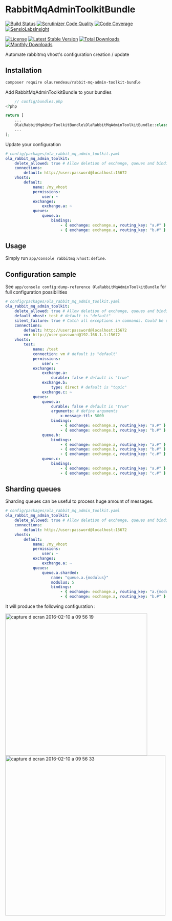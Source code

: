 # RabbitMqAdminToolkitBundle

[![Build Status](https://travis-ci.org/olaurendeau/RabbitMqAdminToolkitBundle.svg?branch=master)](https://travis-ci.org/olaurendeau/RabbitMqAdminToolkitBundle)
[![Scrutinizer Code Quality](https://scrutinizer-ci.com/g/olaurendeau/RabbitMqAdminToolkitBundle/badges/quality-score.png?b=master)](https://scrutinizer-ci.com/g/olaurendeau/RabbitMqAdminToolkitBundle/?branch=master)
[![Code Coverage](https://scrutinizer-ci.com/g/olaurendeau/RabbitMqAdminToolkitBundle/badges/coverage.png?b=master)](https://scrutinizer-ci.com/g/olaurendeau/RabbitMqAdminToolkitBundle/?branch=master)
[![SensioLabsInsight](https://insight.sensiolabs.com/projects/39f25cf3-5404-4f12-a1c0-0c823814d395/mini.png)](https://insight.sensiolabs.com/projects/39f25cf3-5404-4f12-a1c0-0c823814d395)

[![License](https://poser.pugx.org/olaurendeau/rabbit-mq-admin-toolkit-bundle/license)](https://packagist.org/packages/olaurendeau/rabbit-mq-admin-toolkit-bundle)
[![Latest Stable Version](https://poser.pugx.org/olaurendeau/rabbit-mq-admin-toolkit-bundle/v/stable)](https://packagist.org/packages/olaurendeau/rabbit-mq-admin-toolkit-bundle)
[![Total Downloads](https://poser.pugx.org/olaurendeau/rabbit-mq-admin-toolkit-bundle/downloads)](https://packagist.org/packages/olaurendeau/rabbit-mq-admin-toolkit-bundle) 
[![Monthly Downloads](https://poser.pugx.org/olaurendeau/rabbit-mq-admin-toolkit-bundle/d/monthly)](https://packagist.org/packages/olaurendeau/rabbit-mq-admin-toolkit-bundle)

Automate rabbitmq vhost's configuration creation / update

## Installation

```bash
composer require olaurendeau/rabbit-mq-admin-toolkit-bundle
```
Add RabbitMqAdminToolkitBundle to your bundles

```php
    // config/bundles.php
<?php

return [
    ...
    Ola\RabbitMqAdminToolkitBundle\OlaRabbitMqAdminToolkitBundle::class => ['all' => true]
    ...
];
```

Update your configuration

```yml
# config/packages/ola_rabbit_mq_admin_toolkit.yaml
ola_rabbit_mq_admin_toolkit:
    delete_allowed: true # Allow deletion of exchange, queues and binding for updating configuration. Shouldn't be enabled in production
    connections:
        default: http://user:password@localhost:15672
    vhosts:
        default:
            name: /my_vhost
            permissions:
                user: ~
            exchanges:
                exchange.a: ~
            queues:
                queue.a:
                    bindings:
                        - { exchange: exchange.a, routing_key: "a.#" }
                        - { exchange: exchange.a, routing_key: "b.#" }
```

## Usage

Simply run `app/console rabbitmq:vhost:define`.

## Configuration sample

See `app/console config:dump-reference OlaRabbitMqAdminToolkitBundle` for full configuration possibilities

```yml
# config/packages/ola_rabbit_mq_admin_toolkit.yaml
ola_rabbit_mq_admin_toolkit:
    delete_allowed: true # Allow deletion of exchange, queues and binding for updating configuration. Shouldn't be enabled in production
    default_vhost: test # default is "default"
    silent_failure: true # Catch all exceptions in commands. Could be use in test environment if no rabbitmq available
    connections:
        default: http://user:password@localhost:15672
        vm: http://user:password@192.168.1.1:15672
    vhosts:
        test:
            name: /test
            connection: vm # default is "default"
            permissions:
                user: ~
            exchanges:
                exchange.a:
                    durable: false # default is "true"
                exchange.b:
                    type: direct # default is "topic"
                exchange.c: ~
            queues:
                queue.a:
                    durable: false # default is "true"
                    arguments: # define arguments 
                        x-message-ttl: 5000
                    bindings:
                        - { exchange: exchange.a, routing_key: "a.#" }
                        - { exchange: exchange.b, routing_key: "b.#" }
                queue.b:
                    bindings:
                        - { exchange: exchange.a, routing_key: "a.#" }
                        - { exchange: exchange.b, routing_key: "b.#" }
                        - { exchange: exchange.c, routing_key: "c.#" }
                queue.c:
                    bindings:
                        - { exchange: exchange.a, routing_key: "a.#" }
                        - { exchange: exchange.c, routing_key: "c.#" }

```

## Sharding queues

Sharding queues can be useful to process huge amount of messages.

```yml
# config/packages/ola_rabbit_mq_admin_toolkit.yaml
ola_rabbit_mq_admin_toolkit:
    delete_allowed: true # Allow deletion of exchange, queues and binding for updating configuration. Shouldn't be enabled in production
    connections:
        default: http://user:password@localhost:15672
    vhosts:
        default:
            name: /my_vhost
            permissions:
                user: ~
            exchanges:
                exchange.a: ~
            queues:
                queue.a.sharded:
                    name: "queue.a.{modulus}"
                    modulus: 5
                    bindings:
                        - { exchange: exchange.a, routing_key: "a.{modulus}.#" }
                        - { exchange: exchange.a, routing_key: "b.#" }
```

It will produce the following configuration :

<img width="443" alt="capture d ecran 2016-02-10 a 09 56 19" src="https://cloud.githubusercontent.com/assets/1516110/12942626/dbc93816-cfdc-11e5-9ae5-ac1a700a5536.png">

<img width="500" alt="capture d ecran 2016-02-10 a 09 56 33" src="https://cloud.githubusercontent.com/assets/1516110/12942625/dbb8aa96-cfdc-11e5-851e-a6ee7acaee03.png">
